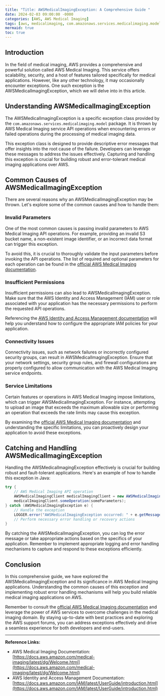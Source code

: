 ```yaml
---
title: "Title: AWSMedicalImagingException: A Comprehensive Guide "
date: 2024-02-03 09:00:00 -0000
categories: [AWS, AWS Medical Imaging]
tags: [aws, medicalimaging, com.amazonaws.services.medicalimaging.model]
mermaid: true
toc: true
---
```



## Introduction

In the field of medical imaging, AWS provides a comprehensive and powerful solution called AWS Medical Imaging. This service offers scalability, security, and a host of features tailored specifically for medical applications. However, like any other technology, it may occasionally encounter exceptions. One such exception is the AWSMedicalImagingException, which we will delve into in this article.

## Understanding AWSMedicalImagingException

The AWSMedicalImagingException is a specific exception class provided by the `com.amazonaws.services.medicalimaging.model` package. It is thrown by AWS Medical Imaging service API operations when encountering errors or failed operations during the processing of medical imaging data.

This exception class is designed to provide descriptive error messages that offer insights into the root cause of the failure. Developers can leverage these messages to address the issues effectively. Capturing and handling this exception is crucial for building robust and error-tolerant medical imaging applications over AWS.

## Common Causes of AWSMedicalImagingException

There are several reasons why an AWSMedicalImagingException may be thrown. Let's explore some of the common causes and how to handle them:

### Invalid Parameters

One of the most common causes is passing invalid parameters to AWS Medical Imaging API operations. For example, providing an invalid S3 bucket name, a non-existent image identifier, or an incorrect data format can trigger this exception.

To avoid this, it is crucial to thoroughly validate the input parameters before invoking the API operations. The list of required and optional parameters for each operation can be found in the [official AWS Medical Imaging documentation](https://docs.aws.amazon.com/medical-imaging/latest/dg/API_Operations.html).

### Insufficient Permissions

Insufficient permissions can also lead to AWSMedicalImagingException. Make sure that the AWS Identity and Access Management (IAM) user or role associated with your application has the necessary permissions to perform the requested API operations.

Referencing the [AWS Identity and Access Management documentation](https://docs.aws.amazon.com/IAM/latest/UserGuide/introduction.html) will help you understand how to configure the appropriate IAM policies for your application.

### Connectivity Issues

Connectivity issues, such as network failures or incorrectly configured security groups, can result in AWSMedicalImagingException. Ensure that your network settings, security group rules, and firewall configurations are properly configured to allow communication with the AWS Medical Imaging service endpoints.

### Service Limitations

Certain features or operations in AWS Medical Imaging impose limitations, which can trigger AWSMedicalImagingException. For instance, attempting to upload an image that exceeds the maximum allowable size or performing an operation that exceeds the rate limits may cause this exception.

By examining the [official AWS Medical Imaging documentation](https://docs.aws.amazon.com/medical-imaging/latest/dg/Welcome.html) and understanding the specific limitations, you can proactively design your application to avoid these exceptions.

## Catching and Handling AWSMedicalImagingException

Handling the AWSMedicalImagingException effectively is crucial for building robust and fault-tolerant applications. Here's an example of how to handle this exception in Java:

```java
try {
    // AWS Medical Imaging API operation
    AWSMedicalImagingClient medicalImagingClient = new AWSMedicalImagingClient();
    medicalImagingClient.someOperation(someParameters);
} catch (AWSMedicalImagingException e) {
    // Handle the exception
    LOGGER.error("AWSMedicalImagingException occurred: " + e.getMessage());
    // Perform necessary error handling or recovery actions
}
```

By catching the AWSMedicalImagingException, you can log the error message or take appropriate actions based on the specifics of your application. Remember to implement appropriate logging and error handling mechanisms to capture and respond to these exceptions efficiently.

## Conclusion

In this comprehensive guide, we have explored the AWSMedicalImagingException and its significance in AWS Medical Imaging applications. Understanding the common causes of this exception and implementing robust error handling mechanisms will help you build reliable medical imaging applications on AWS.

Remember to consult the [official AWS Medical Imaging documentation](https://docs.aws.amazon.com/medical-imaging/latest/dg/Welcome.html) and leverage the power of AWS services to overcome challenges in the medical imaging domain. By staying up-to-date with best practices and exploring the AWS support forums, you can address exceptions effectively and drive a seamless experience for both developers and end-users.

---
**Reference Links:**
- AWS Medical Imaging Documentation: [https://docs.aws.amazon.com/medical-imaging/latest/dg/Welcome.html](https://docs.aws.amazon.com/medical-imaging/latest/dg/Welcome.html)
- AWS Identity and Access Management Documentation: [https://docs.aws.amazon.com/IAM/latest/UserGuide/introduction.html](https://docs.aws.amazon.com/IAM/latest/UserGuide/introduction.html)
